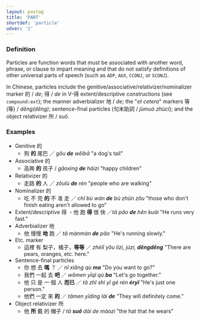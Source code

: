 ```yaml
---
layout: postag
title: 'PART'
shortdef: 'particle'
udver: '2'
---
```


### Definition

Particles are function words that must be associated with another word, phrase, or clause to impart meaning and that do not satisfy definitions of other universal parts of speech (such as <a>`ADP`</a>, <a>`AUX`</a>, <a>`CCONJ`</a>, or <a>`SCONJ`</a>). 

In Chinese, particles include the genitive/associative/relativizer/nominalizer marker 的 / _de_; 得 / _de_ in V-得 extent/descriptive constructions (see <a>`compound:ext`</a>); the manner adverbializer 地 / _de_; the "_et cetera_" markers 等(等) / _děng(děng)_; sentence-final particles (句末助詞 / _jùmuò zhùcí_); and the object relativizer 所 / _suǒ_.

### Examples

- Genitive 的
  - 狗 <b>的</b> 尾巴 ／ _gǒu <b>de</b> wěibā_ "a dog's tail"
- Associative 的
  - 高興 <b>的</b> 孩子 / _gāoxìng <b>de</b> háizi_ "happy children"
- Relativizer 的
  - 走路 <b>的</b> 人 ／ _zǒulù <b>de</b> rén_ "people who are walking"
- Nominalizer 的
  - 吃 不 完 <b>的</b> 不 准 走 ／ _chī bù wán <b>de</b> bù zhǔn zǒu_ "those who don't finish eating aren't allowed to go"
- Extent/descriptive 得
  - 他 跑 <b>得</b> 很 快 ／_tā pǎo <b>de</b> hěn kuài_ "He runs very fast."
- Adverbializer 地
  - 他 慢慢 <b>地</b> 跑 ／ _tā mànmàn <b>de</b> pǎo_ "He's running slowly."
- Etc. marker
  - 這裡 有 梨子，橘子，<b>等等</b> ／ _zhèlǐ yǒu lízi, júzi, <b>děngděng</b>_ "There are pears, oranges, etc. here."
- Sentence-final particles
  - 你 想 去 <b>嗎</b> ？ ／ _nǐ xiǎng qù <b>ma</b>_ "Do you want to go?"
  - 我們 一起 去 <b>吧</b> ／ _wǒmen yīqǐ qù <b>ba</b>_ "Let's go together."
  - 他 只 是 一 個 人 <b>而已</b> ／ _tā zhǐ shì yī gè rén <b>éryǐ</b>_ "He's just one person."
  - 他們 一定 來 <b>的</b> ／ _tāmen yīdìng lái <b>de</b>_ "They will definitely come."
- Object relativizer 所
  - 他 <b>所</b> 戴 的 帽子 / _tā <b>suǒ</b> dài de màozi_ "the hat that he wears"
<!-- Interlanguage links updated Út zář 29 18:40:47 CEST 2020 -->
